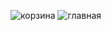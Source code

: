 ![корзина](https://github.com/user-attachments/assets/f18f1518-2268-4d4f-8cd5-43636fda7ae9)
![главная](https://github.com/user-attachments/assets/21706a26-6cb8-4558-a73e-5a6ba8713920)
